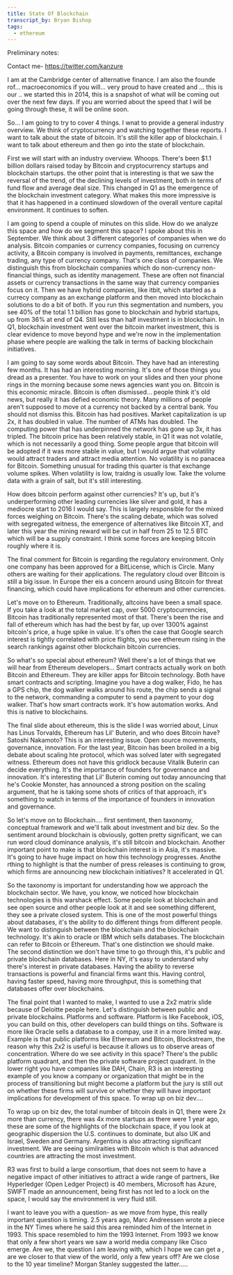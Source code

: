 ```yaml
---
title: State Of Blockchain
transcript_by: Bryan Bishop
tags:
  - ethereum
---
```

Preliminary notes:

Contact me- <https://twitter.com/kanzure>

I am at the Cambridge center of alternative finance. I am also the founde rof... macroeconomics if you will... very proud to have created and ... this is our .. we started this in 2014, this is a snapshot of what will be coming out over the next few days. If you are worried about the speed that I will be going through these, it will be online soon.

So... I am going to try to cover 4 things. I wnat to provide a general industry overview. We think of cryptocurrency and watching together these reports. I want to talk about the state of bitcoin. It's still the killer app of blockchain. I want to talk about ethereum and then go into the state of blockchain.

First we will start with an industry overview. Whoops. There's been $1.1 billion dollars raised today by Bitcoin and cryptocurrency startups and blockchain startups. the other point that is interesting is that we saw the reversal of the trend, of the declining levels of investment, both in terms of fund flow and average deal size. This changed in Q1 as the emergence of the blockchain investment category. What makes this more impressive is that it has happened in a continued slowdown of the overall venture capital environment. It continues to soften.

I am going to spend a couple of minutes on this slide. How do we analyze this space and how do we segment this space? I spoke about this in September. We think about 3 different categories of companies when we do analysis. Bitcoin companies or currency companies, focusing on currency activity, a Bitcoin company is involved in payments, remittances, exchange trading, any type of currency company. That's one class of companies. We distinguish this from blockchain companies which do non-currency non-financial things, such as identity management. These are often not financial assets or currency transactions in the same way that currency companies focus on it. Then we have hybrid companies, like itbit, which started as a currecy company as an exchange platform and then moved into blockchain solutions to do a bit of both. If you run this segmentation and numbers, you see 40% of the total 1.1 billion has gone to blockchain and hybrid startups, up from 36% at end of Q4. Still less than half investment is in blockchain. In Q1, blockchain investment went over the bitcoin market investment, this is clear evidence to move beyond hype and we're now in the implementation phase where people are walking the talk in terms of backing blockchain initiatives.

I am going to say some words about Bitcoin. They have had an interesting few months. It has had an interesting morning. It's one of those things you dread as a presenter. You have to work on your slides and then your phone rings in the morning because some news agencies want you on. Bitcoin is this economic miracle. Bitcoin is often dismissed... people think it's old news, but really it has defied economic theory. Many millions of people aren't supposed to move ot a currency not backed by a central bank. You should not dismiss this. Bitcoin has had positives. Market capitalization is up 2x, it has doubled in value. The number of ATMs has doubled. The computing power that has underpinned the network has gone up 3x, it has tripled. The bitcoin price has been relatively stable, in Q1 it was not volatile, which is not necessarily a good thing. Some people argue that bitcoin will be adopted if it was more stable in value, but I would argue that volatility would attract traders and attract media attention. No volatility is no panacea for Bitcoin. Something unusual for trading this quarter is that exchange volume spikes. When volatility is low, traidng is usually low. Take the volume data with a grain of salt, but it's still interesting.

How does bitcoin perform against other currencies? It's up, but it's underperforming other leading currencies like silver and gold, it has a mediocre start to 2016 I would say. This is largely responsible for the mixed forces weighing on Bitcoin. There's the scaling debate, which was solved with segregated witness, the emergence of alternatives like Bitcoin XT, and later this year the mining reward will be cut in half from 25 to 12.5 BTC which will be a supply constraint. I think some forces are keeping bitcoin roughly where it is.

The final comment for Bitcoin is regarding the regulatory environment. Only one company has been approved for a BitLicense, which is Circle. Many others are waiting for their applications. The regulatory cloud over Bitcoin is still a big issue. In Europe ther eis a concern around using Bitcoin for threat financing, which could have implications for ethereum and other currencies.

Let's move on to Ethereum. Traditionally, altcoins have been a small space. If you take a look at the total market cap, over 5000 cryptocurrencies, Bitcoin has traditionally represented most of that. There's been the rise and fall of ethereum which has had the best by far, up over 1300% against bitcoin's price, a huge spike in value. It's often the case that Google search interest is tightly correlated with price flights, you see ethereum rising in the search rankings against other blockchain bitcoin currencies.

So what's so special about ethereum? Well there's a lot of things that we will hear from Ethereum developers... Smart contracts actually work on both Bitcoin and Ethereum. They are killer apps for Bitcoin technology. Both have smart contracts and scripting. Imagine you have a dog walker, Fido, he has a GPS chip, the dog walker walks around his route, the chip sends a signal to the network, commanding a computer to send a payment to your dog walker. That's how smart contracts work. It's how automation works. And this is native to blockchains.

The final slide about ethereum, this is the slide I was worried about, Linux has Linus Torvalds, Ethereum has Lil' Buterin, and who does Bitcoin have? Satoshi Nakamoto? This is an interesting issue. Open source movements, governance, innovation. For the last year, Bitcoin has been broiled in a big debate about scaling hte protocol, which was solved later with segregated witness. Ethereum does not have this gridlock because Vitalik Buterin can decide everything. It's the importance of founders for governance and innovation. It's interesting that Lil' Buterin coming out today announcing that he's Cookie Monster, has announced a strong position on the scaling argument, that he is taking some shots of critics of that approach, it's something to watch in terms of the importance of founders in innovation and governance.

So let's move on to Blockchain.... first sentiment, then taxonomy, conceptual framework and we'll talk about investment and biz dev. So the sentiment around blockchain is obviously, gotten pretty significant, we can run word cloud dominance analysis, it's still bitcoin and blockchain. Another important point to make is that blockchain interest is in Asia, it's massive. It's going to have huge impact on how this technology progresses. Anothe rthing to highlight is that the number of press releases is continuing to grow, which firms are announcing new blockchain initiatives? It accelerated in Q1.

So the taxonomy is important for understanding how we approach the blockchain sector. We have, you know, we noticed how blockchain technologies is this warshack effect. Some people look at blockchain and see open source and other people look at it and see something different, they see a private closed system. This is one of the most powerful things about databases, it's the ability to do different things from different people. We want to distinguish between the blockchain and the blockchain technology. It's akin to oracle or IBM which sells databases. The blockchain can refer to Bitcoin or Ethereum. That's one distinction we should make. The second distinction we don't have time to go through this, it's public and private blockchain databases. Here in NY, it's easy to understand why there's interest in private databases. Having the ability to reverse transactions is powerful and financial firms want this. Having control, having faster speed, having more throughput, this is something that databases offer over blockchains.

The final point that I wanted to make, I wanted to use a 2x2 matrix slide because of Deloitte people here. Let's distinguish between public and private blockchains. Platforms and software. Platform is like Facebook, iOS, you can build on this, other developers can build things on tihs. Software is more like Oracle sells a database to a compay, use it in a more limited way. Example is that public platforms like Ethereum and Bitcoin, Blockstream, the reason why this 2x2 is useful is because it allows us to observe areas of concentration. Where do we see activity in this space? There's the public platform quadrant, and then the private software project quadrant. In the lower right you have companies like DAH, Chain, R3 is an interesting example of you know a company or organization that might be in the process of transitioning but might become a platform but the jury is still out on whether these firms will survive or whether they will have important implications for development of this space. To wrap up on biz dev....

To wrap up on biz dev, the total number of bitcoin deals in Q1, there were 2x more than currency, there was 4x more startups as there were 1 year ago, these are some of the highlights of the blockchain space, if you look at geographic dispersion the U.S. continues to dominate, but also UK and Israel, Sweden and Germany. Argentina is also attracting significant investment. We are seeing similraities with Bitcoin which is that advanced countries are attracting the most investment.

R3 was first to build a large consortium, that does not seem to have a negative impact of other initiatives to attract a wide range of partners, like Hyperledger (Open Ledger Project) is 40 members, Microsoft has Azure, SWIFT made an announcement, being first has not led to a lock on the space, I would say the environment is very fluid still.

I want to leave you with a question- as we move from hype, this really important question is timing. 2.5 years ago, Marc Andreessen wrote a piece in the NY Times where he said this area reminded him of the Internet in 1993. This space resembled to him the 1993 Internet. From 1993 we know that only a few short years we saw a world media company like Cisco emerge. Are we, the question I am leaving with, which I hope we can get a , are we closer to that view of the world, only a few years off? Are we close to the 10 year timeline? Morgan Stanley suggested the latter.....
